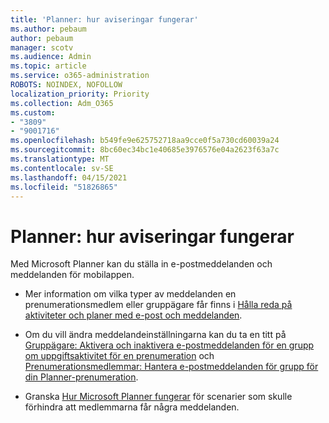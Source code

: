 ```yaml
---
title: 'Planner: hur aviseringar fungerar'
ms.author: pebaum
author: pebaum
manager: scotv
ms.audience: Admin
ms.topic: article
ms.service: o365-administration
ROBOTS: NOINDEX, NOFOLLOW
localization_priority: Priority
ms.collection: Adm_O365
ms.custom:
- "3809"
- "9001716"
ms.openlocfilehash: b549fe9e625752718aa9cce0f5a730cd60039a24
ms.sourcegitcommit: 8bc60ec34bc1e40685e3976576e04a2623f63a7c
ms.translationtype: MT
ms.contentlocale: sv-SE
ms.lasthandoff: 04/15/2021
ms.locfileid: "51826865"
---
```

# <a name="planner-how-notifications-work"></a>Planner: hur aviseringar fungerar

Med Microsoft Planner kan du ställa in e-postmeddelanden och meddelanden för mobilappen.

- Mer information om vilka typer av meddelanden en prenumerationsmedlem eller gruppägare får finns i [Hålla reda på aktiviteter och planer med e-post och meddelanden](https://support.office.com/article/Stay-on-top-of-tasks-and-plans-with-email-and-notifications-cce223d6-b0ae-43cf-a080-266e2414a859).

- Om du vill ändra meddelandeinställningarna kan du ta en titt på [Gruppägare: Aktivera och inaktivera e-postmeddelanden för en grupp om uppgiftsaktivitet för en prenumeration](https://support.office.com/article/group-owners-turn-group-emails-about-task-activity-on-or-off-for-a-plan-f1b0d681-2aa6-4ce5-9703-4614607d4cd0) och [Prenumerationsmedlemmar: Hantera e-postmeddelanden för grupp för din Planner-prenumeration](https://support.office.com/article/plan-members-manage-group-emails-for-your-planner-plans-46f989a0-a34d-4db9-993b-dd596af7a5d2).

- Granska [Hur Microsoft Planner fungerar](https://techcommunity.microsoft.com/t5/planner-blog/how-microsoft-planner-works/ba-p/1214736#M703) för scenarier som skulle förhindra att medlemmarna får några meddelanden.
